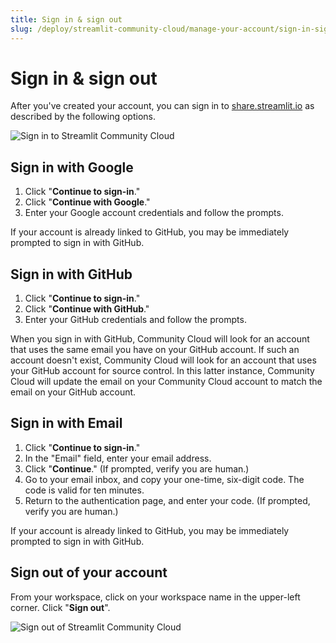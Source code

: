 ```yaml
---
title: Sign in & sign out
slug: /deploy/streamlit-community-cloud/manage-your-account/sign-in-sign-out
---
```


# Sign in & sign out

After you've created your account, you can sign in to <a href="https://share.streamlit.io" target="_blank">share.streamlit.io</a> as described by the following options.

![Sign in to Streamlit Community Cloud](/images/streamlit-community-cloud/account-sign-in.png)

## Sign in with Google

1. Click "**Continue to sign-in**."
1. Click "**Continue with Google**."
1. Enter your Google account credentials and follow the prompts.

If your account is already linked to GitHub, you may be immediately prompted to sign in with GitHub.

## Sign in with GitHub

1. Click "**Continue to sign-in**."
1. Click "**Continue with GitHub**."
1. Enter your GitHub credentials and follow the prompts.

<Important>
    When you sign in with GitHub, Community Cloud will look for an account that uses the same email you have on your GitHub account. If such an account doesn't exist, Community Cloud will look for an account that uses your GitHub account for source control. In this latter instance, Community Cloud will update the email on your Community Cloud account to match the email on your GitHub account.
</Important>

## Sign in with Email

1. Click "**Continue to sign-in**."
1. In the "Email" field, enter your email address.
1. Click "**Continue**." (If prompted, verify you are human.)
1. Go to your email inbox, and copy your one-time, six-digit code. The code is valid for ten minutes.
1. Return to the authentication page, and enter your code. (If prompted, verify you are human.)

If your account is already linked to GitHub, you may be immediately prompted to sign in with GitHub.

## Sign out of your account

From your workspace, click on your workspace name in the upper-left corner. Click "**Sign out**".

<div style={{ maxWidth: '80%', margin: 'auto' }}>
<Image alt="Sign out of Streamlit Community Cloud" src="/images/streamlit-community-cloud/account-sign-out.png" />
</div>
